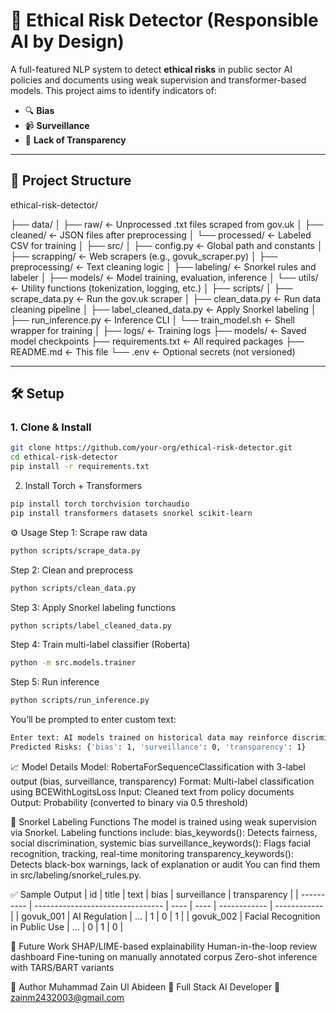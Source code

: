 # 🧠 Ethical Risk Detector (Responsible AI by Design)

A full-featured NLP system to detect **ethical risks** in public sector AI policies and documents using weak supervision and transformer-based models. This project aims to identify indicators of:

- 🔍 **Bias**
- 📹 **Surveillance**
- 🧾 **Lack of Transparency**

---

## 📁 Project Structure

ethical-risk-detector/

├── data/
│ ├── raw/ ← Unprocessed .txt files scraped from gov.uk
│ ├── cleaned/ ← JSON files after preprocessing
│ └── processed/ ← Labeled CSV for training
│
├── src/
│ ├── config.py ← Global path and constants
│ ├── scrapping/ ← Web scrapers (e.g., govuk_scraper.py)
│ ├── preprocessing/ ← Text cleaning logic
│ ├── labeling/ ← Snorkel rules and labeler
│ ├── models/ ← Model training, evaluation, inference
│ └── utils/ ← Utility functions (tokenization, logging, etc.)
│
├── scripts/
│ ├── scrape_data.py ← Run the gov.uk scraper
│ ├── clean_data.py ← Run data cleaning pipeline
│ ├── label_cleaned_data.py ← Apply Snorkel labeling
│ ├── run_inference.py ← Inference CLI
│ └── train_model.sh ← Shell wrapper for training
│
├── logs/ ← Training logs
├── models/ ← Saved model checkpoints
├── requirements.txt ← All required packages
├── README.md ← This file
└── .env ← Optional secrets (not versioned)

---

## 🛠 Setup

### 1. Clone & Install

```bash
git clone https://github.com/your-org/ethical-risk-detector.git
cd ethical-risk-detector
pip install -r requirements.txt
```

2. Install Torch + Transformers

```bash
pip install torch torchvision torchaudio
pip install transformers datasets snorkel scikit-learn
```

⚙️ Usage
Step 1: Scrape raw data

```bash
python scripts/scrape_data.py
```

Step 2: Clean and preprocess

```bash
python scripts/clean_data.py
```

Step 3: Apply Snorkel labeling functions

```bash
python scripts/label_cleaned_data.py
```

Step 4: Train multi-label classifier (Roberta)

```bash
python -m src.models.trainer

```

Step 5: Run inference

```bash
python scripts/run_inference.py

```

You’ll be prompted to enter custom text:

```bash
Enter text: AI models trained on historical data may reinforce discrimination.
Predicted Risks: {'bias': 1, 'surveillance': 0, 'transparency': 1}

```

📈 Model Details
Model: RobertaForSequenceClassification with 3-label output (bias, surveillance, transparency)
Format: Multi-label classification using BCEWithLogitsLoss
Input: Cleaned text from policy documents
Output: Probability (converted to binary via 0.5 threshold)

🧠 Snorkel Labeling Functions
The model is trained using weak supervision via Snorkel. Labeling functions include:
bias_keywords(): Detects fairness, social discrimination, systemic bias
surveillance_keywords(): Flags facial recognition, tracking, real-time monitoring
transparency_keywords(): Detects black-box warnings, lack of explanation or audit
You can find them in src/labeling/snorkel_rules.py.

✅ Sample Output
| id | title | text | bias | surveillance | transparency |
| ---------- | -------------------------------- | ---- | ---- | ------------ | ------------ |
| govuk_001 | AI Regulation | ... | 1 | 0 | 1 |
| govuk_002 | Facial Recognition in Public Use | ... | 0 | 1 | 0 |

📌 Future Work
SHAP/LIME-based explainability
Human-in-the-loop review dashboard
Fine-tuning on manually annotated corpus
Zero-shot inference with TARS/BART variants

👤 Author
Muhammad Zain Ul Abideen
💼 Full Stack AI Developer
📧 zainm2432003@gmail.com
